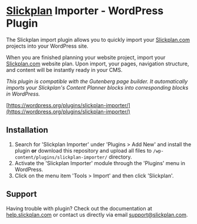 # [Slickplan](https://slickplan.com) Importer - WordPress Plugin

The Slickplan import plugin allows you to quickly import your [Slickplan.com](https://slickplan.com) projects into your WordPress site.

When you are finished planning your website project, import your [Slickplan.com](https://slickplan.com) website plan. Upon import, your pages, navigation structure, and content will be instantly ready in your CMS.

_This plugin is compatible with the Gutenberg page builder. It automatically imports your Slickplan's Content Planner blocks into corresponding blocks in WordPress._

[https://wordpress.org/plugins/slickplan-importer/](https://wordpress.org/plugins/slickplan-importer/)

## Installation

1. Search for 'Slickplan Importer' under 'Plugins > Add New' and install the plugin **or** download this repository and upload all files to `/wp-content/plugins/slickplan-importer/` directory.
2. Activate the 'Slickplan Importer' module through the 'Plugins' menu in WordPress.
3. Click on the menu item 'Tools > Import' and then click 'Slickplan'.

## Support

Having trouble with plugin? Check out the documentation at [help.slickplan.com](https://help.slickplan.com/hc/en-us/articles/203710090) or contact us directly via email [support@slickplan.com](mailto:support@slickplan.com).
